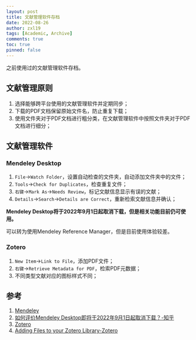 ```yaml
---
layout: post
title: 文献管理软件存档
date: 2022-08-26
author: zxl19
tags: [Academic, Archive]
comments: true
toc: true
pinned: false
---
```


之前使用过的文献管理软件存档。

<!-- more -->

## 文献管理原则

1. 选择能够跨平台使用的文献管理软件并定期同步；
2. 下载的PDF文档保留原始文件名，防止重复下载；
3. 使用文件夹对于PDF文档进行粗分类，在文献管理软件中按照文件夹对于PDF文档进行细分；

## 文献管理软件

### Mendeley Desktop

1. `File`->`Watch Folder`，设置自动检查的文件夹，自动添加文件夹中的文件；
2. `Tools`->`Check for Duplicates`，检查重复文件；
3. `右键`->`Mark As`->`Needs Review`，标记文献信息显示有误的文献；
4. `Details`->`Search`->`Details are Correct`，重新检索文献信息并确认；

**Mendeley Desktop将于2022年9月1日起取消下载，但是相关功能目前仍可使用。**

可以转为使用Mendeley Reference Manager，但是目前使用体验较差。

### Zotero

1. `New Item`->`Link to File`，添加PDF文件；
2. `右键`->`Retrieve Metadata for PDF`，检索PDF元数据；
3. 不同类型文献对应的图标样式不同；

## 参考

1. [Mendeley](https://www.mendeley.com)
2. [如何评价Mendeley Desktop即将于2022年9月1日起取消下载？-知乎](https://www.zhihu.com/question/538837744)
3. [Zotero](https://www.zotero.org)
4. [Adding Files to your Zotero Library-Zotero](https://www.zotero.org/support/attaching_files)

